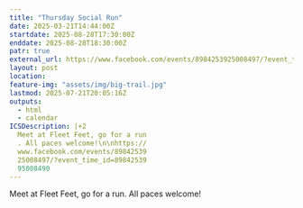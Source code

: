 ```yaml
---
title: "Thursday Social Run"
date: 2025-03-21T14:44:00Z
startdate: 2025-08-28T17:30:00Z
enddate: 2025-08-28T18:30:00Z
patr: true
external_url: https://www.facebook.com/events/8984253925008497/?event_time_id=8984253995008490
layout: post
location: 
feature-img: "assets/img/big-trail.jpg"
lastmod: 2025-07-21T20:05:16Z
outputs:
  - html
  - calendar
ICSDescription: |+2
  Meet at Fleet Feet, go for a run  . All paces welcome!\n\nhttps://  www.facebook.com/events/89842539  25008497/?event_time_id=89842539  95008490
---
```


Meet at Fleet Feet, go for a run. All paces welcome!<br>
  <br>
  
